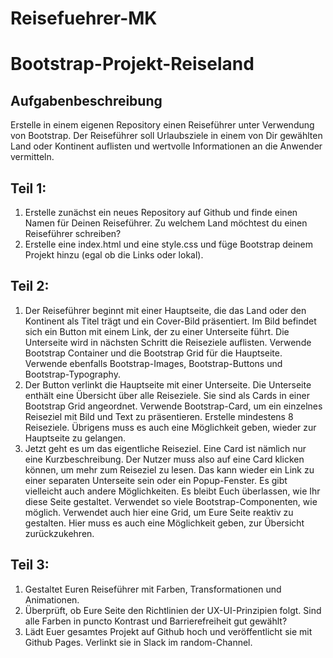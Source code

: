 # Reisefuehrer-MK
# Bootstrap-Projekt-Reiseland

## Aufgabenbeschreibung
Erstelle in einem eigenen Repository einen Reiseführer unter Verwendung von Bootstrap. Der Reiseführer soll Urlaubsziele in einem von Dir gewählten Land oder Kontinent auflisten und wertvolle Informationen an die Anwender vermitteln.

## Teil 1:
1. Erstelle zunächst ein neues Repository auf Github und finde einen Namen für Deinen Reiseführer. Zu welchem Land möchtest du einen Reiseführer schreiben?
2. Erstelle eine index.html und eine style.css und füge Bootstrap deinem Projekt hinzu (egal ob die Links oder lokal).

## Teil 2:
1. Der Reiseführer beginnt mit einer Hauptseite, die das Land oder den Kontinent als Titel trägt und ein Cover-Bild präsentiert. Im Bild befindet sich ein Button mit einem Link, der zu einer Unterseite führt. Die Unterseite wird in nächsten Schritt die Reiseziele auflisten. Verwende Bootstrap Container und die Bootstrap Grid für die Hauptseite. Verwende ebenfalls Bootstrap-Images, Bootstrap-Buttons und Bootstrap-Typography.
2. Der Button verlinkt die Hauptseite mit einer Unterseite. Die Unterseite enthält eine Übersicht über alle Reiseziele. Sie sind als Cards in einer Bootstrap Grid angeordnet. Verwende Bootstrap-Card, um ein einzelnes Reiseziel mit Bild und Text zu präsentieren. Erstelle mindestens 8 Reiseziele. Übrigens muss es auch eine Möglichkeit geben, wieder zur Hauptseite zu gelangen.
3. Jetzt geht es um das eigentliche Reiseziel. Eine Card ist nämlich nur eine Kurzbeschreibung. Der Nutzer muss also auf eine Card klicken können, um mehr zum Reiseziel zu lesen. Das kann wieder ein Link zu einer separaten Unterseite sein oder ein Popup-Fenster. Es gibt vielleicht auch andere Möglichkeiten. Es bleibt Euch überlassen, wie Ihr diese Seite gestaltet. Verwendet so viele Bootstrap-Componenten, wie möglich. Verwendet auch hier eine Grid, um Eure Seite reaktiv zu gestalten. Hier muss es auch eine Möglichkeit geben, zur Übersicht zurückzukehren.

## Teil 3:
1. Gestaltet Euren Reiseführer mit Farben, Transformationen und Animationen.
2. Überprüft, ob Eure Seite den Richtlinien der UX-UI-Prinzipien folgt. Sind alle Farben in puncto Kontrast und Barrierefreiheit gut gewählt?
3. Lädt Euer gesamtes Projekt auf Github hoch und veröffentlicht sie mit Github Pages. Verlinkt sie in Slack im random-Channel.